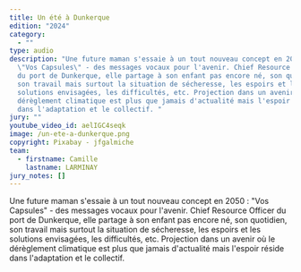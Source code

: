 ```yaml
---
title: Un été à Dunkerque
edition: "2024"
category:
  - ""
type: audio
description: "Une future maman s'essaie à un tout nouveau concept en 2050 :
  \"Vos Capsules\" - des messages vocaux pour l'avenir. Chief Resource Officer
  du port de Dunkerque, elle partage à son enfant pas encore né, son quotidien,
  son travail mais surtout la situation de sécheresse, les espoirs et les
  solutions envisagées, les difficultés, etc. Projection dans un avenir où le
  dérèglement climatique est plus que jamais d'actualité mais l'espoir réside
  dans l'adaptation et le collectif. "
jury: ""
youtube_video_id: aelIGC4seqk
image: /un-ete-a-dunkerque.png
copyright: Pixabay - jfgalmiche
team:
  - firstname: Camille
    lastname: LARMINAY
jury_notes: []
---
```

Une future maman s'essaie à un tout nouveau concept en 2050 : "Vos Capsules" - des messages vocaux pour l'avenir. Chief Resource Officer du port de Dunkerque, elle partage à son enfant pas encore né, son quotidien, son travail mais surtout la situation de sécheresse, les espoirs et les solutions envisagées, les difficultés, etc. Projection dans un avenir où le dérèglement climatique est plus que jamais d'actualité mais l'espoir réside dans l'adaptation et le collectif.
